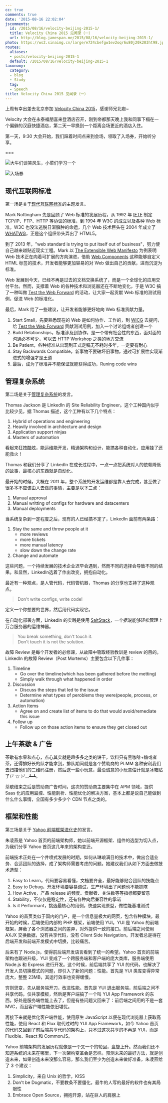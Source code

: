 ```yaml
---
cc: true
comments: true
date: '2015-08-16 22:02:04'
jscomments:
  id: /2015/08/16/velocity-beijing-2015-1/
  title: Velocity China 2015 见闻录（一）
  url: http://blog.jamespan.me/2015/08/16/velocity-beijing-2015-1/
photo: https://ws2.sinaimg.cn/large/e724cbefgw1ev2oqr6u80j20k203ht98.jpg
routes:
  aliases:
  - posts/velocity-beijing-2015-1
  default: /2015/08/16/velocity-beijing-2015-1
taxonomy:
  category:
  - blog
  - Study
  tag:
  - Speech
title: Velocity China 2015 见闻录（一）
---
```


上周有幸出差去北京参加 [Velocity China 2015][1]，感谢师兄北岩~

Velocity 大会在永泰福朋喜来登酒店召开，刚到帝都那天晚上我和同事下榻在一个偏僻的汉庭快捷酒店，第二天一早换到一个距离会场更近的酒店入住。

第一天，9:30 大会开始，我们踩着时间点来到会场，领取了入场券，开始听分享。

===



![大牛们谈笑风生，小菜们学习一个](https://ws1.sinaimg.cn/mw1024/e724cbefgw1ev2obukbsvj21kw16o7kl.jpg)

![入场券](https://ws4.sinaimg.cn/mw1024/e724cbefgw1ev4bunt1akj21hs1hsqrr.jpg)

## 现代互联网标准 ##

第一场是关于[现代互联网标准][2]的主题发言。

Mark Nottingham 先是回顾了 Web 标准的发展历程，从 1992 年 [IETF][3] 制定 TCP/IP、FTP、HTTP 等协议的标准，到 1994 年 W3C 的成立以及各种 Web 标准。W3C 也没法逃脱日渐臃肿的命运，几个 Web 技术巨头在 2004 年成立了 [WHATWG][4]，正是这个组织带头弄出了 HTML5。

到了 2013 年，"web standard is trying to put itself out of business"，努力使自己越来越贴近现实工程。Mark 以 [The Extensible Web Manifesto][6] 为例表明 Web 技术正在向着可扩展的方向演进，借助 [Web Components][5] 这种能够自定义 HTML 标签的技术，开发者能够更加容易的对 Web 做出自己的贡献，进而沉淀为标准。

Web 发展到今天，已经不再是过去的文档交换系统了，而是一个全球化的应用交付平台。然而，支撑着 Web 的各种技术和浏览器还在不断地变化，于是 W3C 搞了一种叫做 [Test the Web Forward][7] 的活动，让大家一起贡献 Web 标准的测试用例，促进 Web 的标准化。

最后，Mark 给了一些建议，让开发者能够更好地向 Web 标准贡献力量。

1. Start Small，先要熟悉现在的 Web 是如何协作、工作的，到 [WICG][8] 去提问，给 [Test the Web Forward][7] 贡献测试用例，加入一个讨论组或者创建一个
2. Build Relationships，标准涉及到协作，是一个带有社会性的东西，面对面的沟通必不可少，可以去 HTTP Workshop 之类的地方交流
3. Be Patient，各种标准从出现到正式定稿无不耗时多年，一定要有耐心
4. Stay Backwards Compatible，新事物不要破坏旧事物，通过可扩展性实现渐进式的增强才是王道
5. 最后，成为了标准并不能保证就能获得成功，Runing code wins

## 管理复杂系统 ##

第二场是关于[管理复杂系统][9]的发言。

Thomas Jackson 是 LinkedIn 的 Site Reliability Engineer。这个工种国内似乎比较少见，据 Thomas 描述，这个工种有以下几个特点：

1. Hybrid of operations and engineering
2. Heavily involved in architecture and design
3. Application support ninjas
4. Masters of automation

看起来狂拽酷炫，能运维能开发，精通架构和设计，能搞各种自动化，应用挂了还能救火！

Thomas 和我们分享了 LinkedIn 在成长过程中，一点一点把系统对人的依赖降低的故事，最核心的东西就是自动化。

最开始的时候，大概在 2011 年，整个系统的开发运维都是靠人去完成，甚至做了很多本不应该由人去做的事情，主要是以下三点：

1. Manual approval
2. Manual writting of configs for hardware and datacenters
3. Manual deployments

当系统复杂到一定程度之后，现有的人已经搞不定了，LinkedIn 面前有两条路：

1. Stay the same and throw people at it
   + more reviews
   + more tickets
   + more manual latency
   + slow down the change rate
2. Change and automate

这些问题，一个持续发展的技术企业迟早会遇到，然而不同的选择会导致不同的结果。和显然，LinkedIn选着了作出改变，拥抱自动化。

最近有一种观点，是人管代码，代码管机器，Thomas 的分享也支持了这种观点。

> Don't write configs, write code!

定义一个你想要的世界，然后用代码实现它。

在自动化部署方面，LinkedIn 的实践是使用 [SaltStack][10]，一个据说能够轻松管理上万台服务器的运维神器。

> You break something, don't touch it.  
> Don't touch it is not the solution.

故障 Review 是每个开发者的必修课，从故障中吸取经验教训是 review 的目的。LinkedIn 的故障 Review（Post Mortems）主要包含以下几件事：

1. Timeline
   + Go over the timeline(which has been gathered before the metting)
   + Simply walk through what happened in order
2. Discussion
   + Discuss the steps that led to the issue
   + Determine what types of peroblems they were(people, process, or automation)
3. Action Items
   + Agree on and create list of items to do that would avoid/remediate this issue
4. Follow up
   + Follow up on those action items to ensure they get closed out

## 上午茶歇 & 广告 ##

茶歇有水果和点心，点心其实就是趣多多之类的饼干，饮料只有黑咖啡+糖或者茶，还得排好长的队才能拿到，排队期间就是各个赞助商的 PLMM 各种安利我们去扫描他们的二维码注册，然后送一些小玩意，最没诚意的小玩意估计就是冰箱贴了`(╯‵□′)╯︵┻━┻`。

茶歇结束之后是赞助商广告时间，这次的赞助商主要集中在 APM 领域，提供 Saas 化的应用监控、性能剖析、性能优化的解决方案，基本上都是说自己能做到什么什么事情，全国有多少多少个 CDN 节点之类的。

## 框架和性能 ##

第三场是关于 [Yahoo 前端框架进化史][11]的发言。

朱凌燕是 Yahoo 首页的前端架构师，她以前端开源框架、组件的选型为切入点，为我们分享 Yahoo 首页这几年来的架构变迁。

前端技术正处在一个井喷式发展的时期，如何从琳琅满目的技术中，做出合适业务、合适团队的选择，成了架构师需要考虑的问题。她建议我们从如下方面去做技术选型：

1. Easy to Learn，代码要容易看懂，文档要齐全，最好能够贴合团队的技能点
2. Easy to Debug，开发环境要容易调试，生产环境出了问题也不能抓瞎
3. How Active，产品 release 的频度、贡献者、关注数等等指标都要留意
4. Stability，不仅仅是稳定性，还有各种向后兼容性的承诺
5. Is it Performant，挑选最核心的用例，快速实现原型，做性能基准测试

Yahoo 的首页类似于国内的门户，是一个信息量极大的网页，包含各种模块。最开始的时候，后端使用内部的 PHP 框架，前端使用 YUI。YUI 是 Yahoo 的前端框架，屏蔽了各个浏览器之间的差异，对外提供一致的接口。前后端之间使用 AXJX 交换数据，没有共享代码，没有 Client Side Navigation。开发者总是得在后端开发和前端开发模式中切换，比较痛苦。

后来有了 Node.js，使得前后端开发语言看到了统一的希望。Yahoo 首页的前端架构也跟进升级，YUI 变成了一个跨服务端和客户端的庞大类库，服务端使用 Node.js 和 Express 进行开发。这个时候，前后端共享了 YUI 的代码，也解决了开发人员切换模式的问题，却引入了新的问题：性能。首先是 YUI 类库变得异常庞大，整整 23MB，其运行效率也变得缓慢。

穷则思变，先从服务端开刀，改进性能。首先是 YUI 退出服务端，前后端之间不共享代码，仅共享模板，然后是客户端搞了一个叫 YUI App Framework 的东西。好处是服务端性能上去了，但是有些问题又回来了：前后端之间用的不是一套 MVC，而且客户端性能依旧堪忧。

再接下来就是优化客户端性能，使用原生 JavaScript 以便在现代浏览器上获取高性能，使用 React 和 Flux 取代过时的 YUI App Framework，如今 Yahoo 首页的代码又回到了前后端共享代码的架构上，只不过这次共享的不再是 YUI，而是 Fluxible、React 和 CommonJS。

Yahoo 前端架构的发展历程就像是一个又一个的轮回，盘旋上升。然而我们还不知道系统的未来在哪里，下一次架构变革会是怎样。预测未来的最好方法，就是创造未来，如果创造未来没那么容易，那么我们至少为创造未来做好准备，朱凌燕给了 3 个建议：

1. Simplicity，来自 Unix 的哲学，KISS
2. Don't be Dogmatic，不要教条不要僵化，最牛的人写的最好的软件也有其局限性
3. Embrace Open Source，拥抱开源，站在巨人的肩膀上


[1]: http://velocity.oreilly.com.cn/2015/
[2]: http://velocity.oreilly.com.cn/2015/index.php?func=session&id=21
[3]: https://zh.wikipedia.org/wiki/互联网工程任务组
[4]: https://zh.wikipedia.org/wiki/網頁超文本技術工作小組
[5]: http://www.w3.org/TR/components-intro/
[6]: https://extensiblewebmanifesto.org
[7]: http://testthewebforward.org
[8]: http://discourse.wicg.io
[9]: http://velocity.oreilly.com.cn/2015/index.php?func=session&id=15
[10]: http://saltstack.com
[11]: http://velocity.oreilly.com.cn/2015/index.php?func=session&id=12